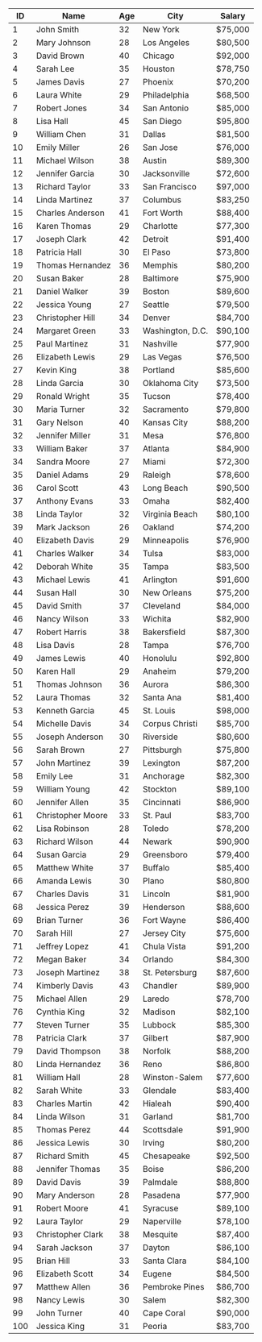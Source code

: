 | ID  |      Name       | Age |       City       |  Salary  |
| --- | --------------- | --- | ---------------- | -------- |
|  1  | John Smith      | 32  | New York         | $75,000  |
|  2  | Mary Johnson    | 28  | Los Angeles      | $80,500  |
|  3  | David Brown     | 40  | Chicago          | $92,000  |
|  4  | Sarah Lee       | 35  | Houston          | $78,750  |
|  5  | James Davis     | 27  | Phoenix          | $70,200  |
|  6  | Laura White     | 29  | Philadelphia     | $68,500  |
|  7  | Robert Jones    | 34  | San Antonio      | $85,000  |
|  8  | Lisa Hall       | 45  | San Diego        | $95,800  |
|  9  | William Chen    | 31  | Dallas           | $81,500  |
| 10  | Emily Miller    | 26  | San Jose         | $76,000  |
| 11  | Michael Wilson  | 38  | Austin           | $89,300  |
| 12  | Jennifer Garcia | 30  | Jacksonville     | $72,600  |
| 13  | Richard Taylor  | 33  | San Francisco    | $97,000  |
| 14  | Linda Martinez  | 37  | Columbus         | $83,250  |
| 15  | Charles Anderson| 41  | Fort Worth       | $88,400  |
| 16  | Karen Thomas    | 29  | Charlotte        | $77,300  |
| 17  | Joseph Clark    | 42  | Detroit          | $91,400  |
| 18  | Patricia Hall   | 30  | El Paso          | $73,800  |
| 19  | Thomas Hernandez| 36  | Memphis          | $80,200  |
| 20  | Susan Baker     | 28  | Baltimore        | $75,900  |
| 21  | Daniel Walker   | 39  | Boston           | $89,600  |
| 22  | Jessica Young   | 27  | Seattle          | $79,500  |
| 23  | Christopher Hill| 34  | Denver           | $84,700  |
| 24  | Margaret Green  | 33  | Washington, D.C. | $90,100  |
| 25  | Paul Martinez   | 31  | Nashville        | $77,900  |
| 26  | Elizabeth Lewis | 29  | Las Vegas        | $76,500  |
| 27  | Kevin King      | 38  | Portland         | $85,600  |
| 28  | Linda Garcia    | 30  | Oklahoma City    | $73,500  |
| 29  | Ronald Wright   | 35  | Tucson           | $78,400  |
| 30  | Maria Turner    | 32  | Sacramento       | $79,800  |
| 31  | Gary Nelson     | 40  | Kansas City      | $88,200  |
| 32  | Jennifer Miller | 31  | Mesa             | $76,800  |
| 33  | William Baker   | 37  | Atlanta          | $84,900  |
| 34  | Sandra Moore    | 27  | Miami            | $72,300  |
| 35  | Daniel Adams    | 29  | Raleigh          | $78,600  |
| 36  | Carol Scott     | 43  | Long Beach       | $90,500  |
| 37  | Anthony Evans   | 33  | Omaha            | $82,400  |
| 38  | Linda Taylor    | 32  | Virginia Beach   | $80,100  |
| 39  | Mark Jackson    | 26  | Oakland          | $74,200  |
| 40  | Elizabeth Davis | 29  | Minneapolis      | $76,900  |
| 41  | Charles Walker  | 34  | Tulsa            | $83,000  |
| 42  | Deborah White   | 35  | Tampa            | $83,500  |
| 43  | Michael Lewis   | 41  | Arlington         | $91,600  |
| 44  | Susan Hall      | 30  | New Orleans      | $75,200  |
| 45  | David Smith     | 37  | Cleveland        | $84,000  |
| 46  | Nancy Wilson    | 33  | Wichita          | $82,900  |
| 47  | Robert Harris   | 38  | Bakersfield      | $87,300  |
| 48  | Lisa Davis      | 28  | Tampa            | $76,700  |
| 49  | James Lewis     | 40  | Honolulu         | $92,800  |
| 50  | Karen Hall      | 29  | Anaheim          | $79,200  |
| 51  | Thomas Johnson  | 36  | Aurora           | $86,300  |
| 52  | Laura Thomas    | 32  | Santa Ana        | $81,400  |
| 53  | Kenneth Garcia  | 45  | St. Louis        | $98,000  |
| 54  | Michelle Davis  | 34  | Corpus Christi   | $85,700  |
| 55  | Joseph Anderson | 30  | Riverside        | $80,600  |
| 56  | Sarah Brown     | 27  | Pittsburgh       | $75,800  |
| 57  | John Martinez   | 39  | Lexington        | $87,200  |
| 58  | Emily Lee       | 31  | Anchorage        | $82,300  |
| 59  | William Young   | 42  | Stockton         | $89,100  |
| 60  | Jennifer Allen  | 35  | Cincinnati       | $86,900  |
| 61  | Christopher Moore| 33  | St. Paul       | $83,700  |
| 62  | Lisa Robinson   | 28  | Toledo           | $78,200  |
| 63  | Richard Wilson  | 44  | Newark           | $90,900  |
| 64  | Susan Garcia    | 29  | Greensboro       | $79,400  |
| 65  | Matthew White   | 37  | Buffalo          | $85,400  |
| 66  | Amanda Lewis    | 30  | Plano            | $80,800  |
| 67  | Charles Davis   | 31  | Lincoln          | $81,900  |
| 68  | Jessica Perez   | 39  | Henderson        | $88,600  |
| 69  | Brian Turner    | 36  | Fort Wayne       | $86,400  |
| 70  | Sarah Hill      | 27  | Jersey City      | $75,600  |
| 71  | Jeffrey Lopez   | 41  | Chula Vista      | $91,200  |
| 72  | Megan Baker     | 34  | Orlando          | $84,300  |
| 73  | Joseph Martinez | 38  | St. Petersburg   | $87,600  |
| 74  | Kimberly Davis  | 43  | Chandler         | $89,900  |
| 75  | Michael Allen   | 29  | Laredo           | $78,700  |
| 76  | Cynthia King    | 32  | Madison          | $82,100  |
| 77  | Steven Turner   | 35  | Lubbock          | $85,300  |
| 78  | Patricia Clark  | 37  | Gilbert          | $87,900  |
| 79  | David Thompson  | 38  | Norfolk          | $88,200  |
| 80  | Linda Hernandez | 36  | Reno             | $86,800  |
| 81  | William Hall    | 28  | Winston-Salem    | $77,600  |
| 82  | Sarah White     | 33  | Glendale         | $83,400  |
| 83  | Charles Martin  | 42  | Hialeah          | $90,400  |
| 84  | Linda Wilson    | 31  | Garland          | $81,700  |
| 85  | Thomas Perez    | 44  | Scottsdale       | $91,900  |
| 86  | Jessica Lewis   | 30  | Irving           | $80,200  |
| 87  | Richard Smith   | 45  | Chesapeake       | $92,500  |
| 88  | Jennifer Thomas | 35  | Boise            | $86,200  |
| 89  | David Davis     | 39  | Palmdale         | $88,800  |
| 90  | Mary Anderson   | 28  | Pasadena         | $77,900  |
| 91  | Robert Moore    | 41  | Syracuse         | $89,100  |
| 92  | Laura Taylor    | 29  | Naperville       | $78,100  |
| 93  | Christopher Clark| 38  | Mesquite       | $87,400  |
| 94  | Sarah Jackson   | 37  | Dayton           | $86,100  |
| 95  | Brian Hill      | 33  | Santa Clara      | $84,100  |
| 96  | Elizabeth Scott | 34  | Eugene           | $84,500  |
| 97  | Matthew Allen   | 36  | Pembroke Pines   | $86,700  |
| 98  | Nancy Lewis     | 30  | Salem            | $82,300  |
| 99  | John Turner     | 40  | Cape Coral       | $90,000  |
| 100 | Jessica King    | 31  | Peoria           | $83,700  |

